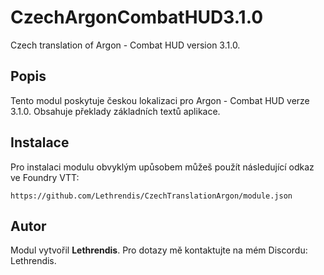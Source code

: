 
# CzechArgonCombatHUD3.1.0

Czech translation of Argon - Combat HUD version 3.1.0.

## Popis
Tento modul poskytuje českou lokalizaci pro Argon - Combat HUD verze 3.1.0. Obsahuje překlady základních textů aplikace.

## Instalace
Pro instalaci modulu obvyklým upůsobem můžeš použít následující odkaz ve Foundry VTT:

```
https://github.com/Lethrendis/CzechTranslationArgon/module.json
```

## Autor
Modul vytvořil **Lethrendis**. Pro dotazy mě kontaktujte na mém Discordu: Lethrendis.
